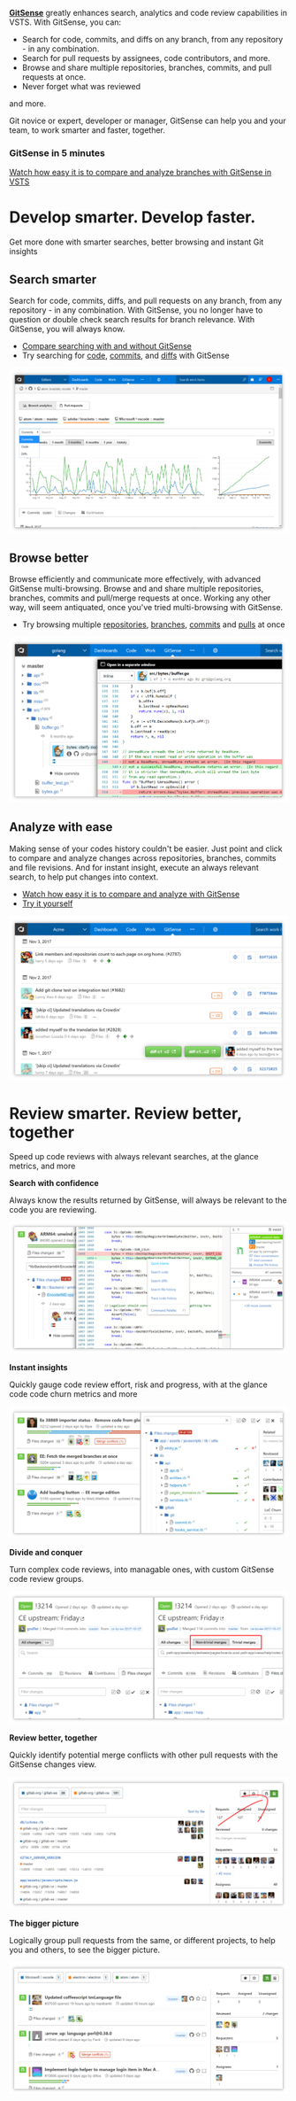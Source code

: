 **[GitSense](https://gitsense.com)** greatly enhances search, analytics and code review capabilities in VSTS. With GitSense, you can:

* Search for code, commits, and diffs on any branch, from any repository - in any combination.
* Search for pull requests by assignees, code contributors, and more.
* Browse and share multiple repositories, branches, commits, and pull requests at once.
* Never forget what was reviewed

and more.

Git novice or expert, developer or manager, GitSense can help you and your team, to work smarter and faster, together. 

### GitSense in 5 minutes

[Watch how easy it is to compare and analyze branches with GitSense in VSTS](https://www.youtube.com/watch?v=a4Qu5wbVqfs)

# Develop smarter. Develop faster.

Get more done with smarter searches, better browsing and instant Git insights

## Search smarter

Search for code, commits, diffs, and pull requests on any branch, from any repository - in any combination.  With GitSense, you no longer have to question or double check search results for branch relevance.  With GitSense, you will always know.

* [Compare searching with and without GitSense](https://gitsense.com/index.html#compare-search)
* Try searching for [code](https://public.gitsense.com/insight/github?r=tensorflow/tensorflow#h%3Dgithub%26b%3Dgithub%3Atensorflow%2Ftensorflow%3Amaster%26q%3DTF_TensorData%5E_%5Ecs%3Atrue%5E_%5Elang%3Acpp%5E_%5Epath%3Atensorflow%2Fc%2F*%26t%3Dcode%26p%3Danalysis), [commits](https://public.gitsense.com/insight/github?r=Microsoft/vscode#b%3Dgithub%3AMicrosoft%2Fvscode%3Amaster%26q%3Dlang%3Ajavascript%5E_%5Elang%3Atypescript%26t%3Dcommits), and [diffs](https://public.gitsense.com/insight/github?r=vuejs/vue#b%3Dgithub%3Avuejs%2Fvue%3Adev%26q%3DgetFirstComponentChild%5E_%5Epath%3Asrc%2F*%26t%3Ddiffs) with GitSense

![Always relevant searches](img/always-relevant-searches-shadow.png)

## Browse better

Browse efficiently and communicate more effectively, with advanced GitSense multi-browsing.  Browse and and share multiple repositories, branches, commits and pull/merge requests at once.  Working any other way, will seem antiquated, once you've tried multi-browsing with GitSense.

* Try browsing multiple [repositories](https://public.gitsense.com/insight/github?r=electron/electron::atom/atom::Microsoft/vscode), [branches](https://public.gitsense.com/insight/gitlab?r=gitlab-org/gitlab-ce::gitlab-org/gitlab-ee#b%3Dgitlab%3Agitlab-org%2Fgitlab-ce%3Amaster%3A%3Agitlab%3Agitlab-org%2Fgitlab-ee%3Amaster%26t%3Dcommits), [commits](https://public.gitsense.com/insight/github?r=rails/rails#b%3Dgithub%3Arails%2Frails%3Amaster%26q%3Dcommit%3A13c5aa818e%5E_%5Ecommit%3A65e08da68f%5E_%5Ecommit%3Aaa0865a8f0%26t%3Dchganalysis%26rg%3Dhistory) and [pulls](https://public.gitsense.com/insight/github?r=angular%2Fangular.js%3A%3Aangular%2Fangular#q%3Dpom%3A20196%5E_%5Epom%3A18879%5E_%5Epom%3A16192%5E_%5Estate%3Amerged%5E_%5Estate%3Aopen%26p%3Dipom) at once

![Advanced browsing](img/advanced-browsing-clipped-shadow.png)

## Analyze with ease

Making sense of your codes history couldn't be easier.  Just point and click to compare and analyze changes across repositories, branches, commits and file revisions.  And for instant insight, execute an always relevant search, to help put changes into context.

* [Watch how easy it is to compare and analyze with GitSense](https://www.youtube.com/watch?v=a4Qu5wbVqfs)
* [Try it yourself](https://public.gitsense.com/insight/github?r=golang/go#b%3Dgithub%3Agolang%2Fgo%3Amaster%3A%3Agithub%3Agolang%2Fgo%3Arelease-branch.go1.9%3A%3Agithub%3Agolang%2Fgo%3Arelease-branch.go1.8%26t%3Dcommits)

![Compare and analyze](img/compare-and-analyze-shadow.png)

# Review smarter. Review better, together

Speed up code reviews with always relevant searches, at the glance metrics, and more

**Search with confidence**

Always know the results returned by GitSense, will always be relevant to the code you are reviewing.

![Always relevant searches](img/always-relevant-searches-code-review-shadow.png)

**Instant insights**

Quickly gauge code review effort, risk and progress, with at the glance code code churn metrics and more

![Instant insights](img/review-progress-code-review-shadow.png)

**Divide and conquer**

Turn complex code reviews, into managable ones, with custom GitSense code review groups.

![Divide and conquer](img/divide-and-conquer-code-review-shadow.png)

**Review better, together**

Quickly identify potential merge conflicts with other pull requests with the GitSense changes view.

![Review better, together](img/review-better-together-code-review-shadow.png)

**The bigger picture**

Logically group pull requests from the same, or different projects, to help you and others, to see the bigger picture.

![Bigger picture](img/bigger-picture-code-review-shadow.png)
